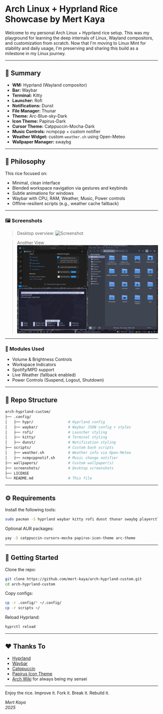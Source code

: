 # Arch Linux + Hyprland Rice Showcase by Mert Kaya

Welcome to my personal Arch Linux + Hyprland rice setup. This was my playground for learning the deep internals of Linux, Wayland compositors, and customization from scratch. Now that I'm moving to Linux Mint for stability and daily usage, I'm preserving and sharing this build as a milestone in my Linux journey.

---

## 🌟 Summary

- **WM:** Hyprland (Wayland compositor)
- **Bar:** Waybar
- **Terminal:** Kitty
- **Launcher:** Rofi
- **Notifications:** Dunst
- **File Manager:** Thunar
- **Theme:** Arc-Blue-sky-Dark
- **Icon Theme:** Papirus-Dark
- **Cursor Theme:** Catppuccin-Mocha-Dark
- **Music Controls:** ncmpcpp + custom notifier
- **Weather Widget:** custom `weather.sh` using Open-Meteo
- **Wallpaper Manager:** swaybg

---

## 🧠 Philosophy

This rice focused on:

- Minimal, clean interface
- Blended workspace navigation via gestures and keybinds
- Subtle animations for windows
- Waybar with CPU, RAM, Weather, Music, Power controls
- Offline-resilient scripts (e.g., weather cache fallback)

---

### 🖼️ Screenshots

> Desktop overview:
![Screenshot](screenshots/1.png)

> Another View
![Screenshot](screenshots/2.png)

---

### 🧰 Modules Used

- Volume & Brightness Controls
- Workspace Indicators
- Spotify/MPD support
- Live Weather (fallback enabled)
- Power Controls (Suspend, Logout, Shutdown)

---

## 📂 Repo Structure

```bash
arch-hyprland-custom/
├── .config/
│   ├── hypr/                # Hyprland config
│   ├── waybar/              # Waybar JSON config + styles
│   ├── rofi/                # Launcher styling
│   ├── kitty/               # Terminal styling
│   ├── dunst/               # Notification styling
├── scripts/                 # Custom bash scripts
│   ├── weather.sh           # Weather info via Open-Meteo
│   ├── ncmpcppnotif.sh      # Music change notifier
├── wallpapers/              # Custom wallpaper(s)
├── screenshots/             # Desktop screenshots
├── LICENSE
└── README.md                # This file
```

---

## ⚙️ Requirements

Install the following tools:

```bash
sudo pacman -S hyprland waybar kitty rofi dunst thunar swaybg playerctl jq curl brightnessctl pamixer ncmpcpp mpd
```

Optional AUR packages:

```bash
yay -S catppuccin-cursors-mocha papirus-icon-theme arc-theme
```

---

## 🚀 Getting Started

Clone the repo:

```bash
git clone https://github.com/mert-kaya/arch-hyprland-custom.git
cd arch-hyprland-custom
```

Copy configs:

```bash
cp -r .config/* ~/.config/
cp -r scripts ~/
```

Reload Hyprland:

```bash
hyprctl reload
```

---

## ❤️ Thanks To

- [Hyprland](https://github.com/hyprwm/Hyprland)
- [Waybar](https://github.com/Alexays/Waybar)
- [Catppuccin](https://github.com/catppuccin/cursors)
- [Papirus Icon Theme](https://github.com/PapirusDevelopmentTeam/papirus-icon-theme)
- [Arch Wiki](https://wiki.archlinux.org/) for always being my sensei

---

Enjoy the rice. Improve it. Fork it. Break it. Rebuild it.

*Mert Kaya*  
*2025*
